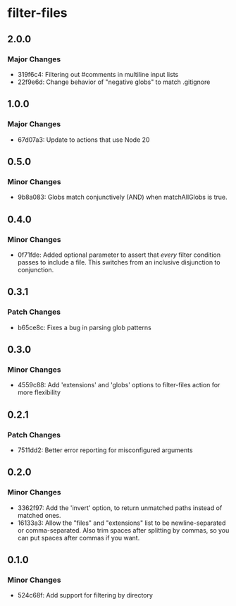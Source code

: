 # filter-files

## 2.0.0

### Major Changes

-   319f6c4: Filtering out #comments in multiline input lists
-   22f9e6d: Change behavior of "negative globs" to match .gitignore

## 1.0.0

### Major Changes

-   67d07a3: Update to actions that use Node 20

## 0.5.0

### Minor Changes

-   9b8a083: Globs match conjunctively (AND) when matchAllGlobs is true.

## 0.4.0

### Minor Changes

-   0f71fde: Added optional parameter to assert that _every_ filter condition passes to include a file. This switches from an inclusive disjunction to conjunction.

## 0.3.1

### Patch Changes

-   b65ce8c: Fixes a bug in parsing glob patterns

## 0.3.0

### Minor Changes

-   4559c88: Add 'extensions' and 'globs' options to filter-files action for more flexibility

## 0.2.1

### Patch Changes

-   7511dd2: Better error reporting for misconfigured arguments

## 0.2.0

### Minor Changes

-   3362f97: Add the 'invert' option, to return unmatched paths instead of matched ones.
-   16133a3: Allow the "files" and "extensions" list to be newline-separated or comma-separated. Also trim spaces after splitting by commas, so you can put spaces after commas if you want.

## 0.1.0

### Minor Changes

-   524c68f: Add support for filtering by directory
